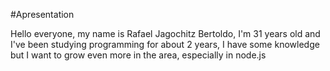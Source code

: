 #Apresentation

Hello everyone, my name is Rafael Jagochitz Bertoldo, I'm 31 years old and I've been studying programming for about 2 years, I have some knowledge but I want to grow even more in the area, especially in node.js

